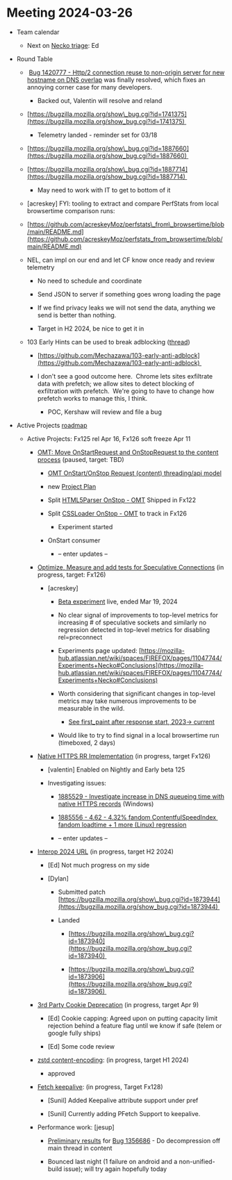 # Meeting 2024-03-26

-   Team calendar
    

    -   Next on [Necko triage](https://github.com/mozilla-necko/triage-list): Ed
    

  

-   Round Table
    

    -    [Bug 1420777 - Http/2 connection reuse to non-origin server for new hostname on DNS overlap](https://bugzilla.mozilla.org/show_bug.cgi?id=1420777) was finally resolved, which fixes an annoying corner case for many developers. 
    

        -   Backed out, Valentin will resolve and reland
    

    -   [https://bugzilla.mozilla.org/show\_bug.cgi?id=1741375](https://bugzilla.mozilla.org/show_bug.cgi?id=1741375) 
    

        -   Telemetry landed - reminder set for 03/18
    

    -   [https://bugzilla.mozilla.org/show\_bug.cgi?id=1887660](https://bugzilla.mozilla.org/show_bug.cgi?id=1887660) 
    
    -   [https://bugzilla.mozilla.org/show\_bug.cgi?id=1887714](https://bugzilla.mozilla.org/show_bug.cgi?id=1887714) 
    

        -   May need to work with IT to get to bottom of it
    

    -   \[acreskey\] FYI: tooling to extract and compare PerfStats from local browsertime comparison runs:
    
    -   [https://github.com/acreskeyMoz/perfstats\_from\_browsertime/blob/main/README.md](https://github.com/acreskeyMoz/perfstats_from_browsertime/blob/main/README.md)
    
    -   NEL, can impl on our end and let CF know once ready and review telemetry
    

        -   No need to schedule and coordinate
    
        -   Send JSON to server if something goes wrong loading the page
    
        -   If we find privacy leaks we will not send the data, anything we send is better than nothing.
    
        -   Target in H2 2024, be nice to get it in
    

    -   103 Early Hints can be used to break adblocking ([thread](https://mozilla.slack.com/archives/CAPE8A1K2/p1711396968297519))
    

        -   [https://github.com/Mechazawa/103-early-anti-adblock](https://github.com/Mechazawa/103-early-anti-adblock) 
    
        -   I don't see a good outcome here.  Chrome lets sites exfiltrate data with prefetch; we allow sites to detect blocking of exfiltration with prefetch.  We're going to have to change how prefetch works to manage this, I think.
    

            -   POC, Kershaw will review and file a bug
    

  

-   Active Projects [roadmap](https://mozilla-hub.atlassian.net/jira/plans/71/scenarios/71?vid=300#plan/backlog) 
    

    -   Active Projects: Fx125 rel Apr 16, Fx126 soft freeze Apr 11 
    

        -   [OMT: Move OnStartRequest and OnStopRequest to the content process](https://mozilla-hub.atlassian.net/browse/FFXP-2060) (paused, target: TBD)
    

            -   [OMT OnStart/OnStop Request (content) threading/api model](https://docs.google.com/document/d/1vCWPB22_OeqbmhB1Kc6G-jkYcS_K4EKa1Z4agrLU2iM/edit#)
    
            -   new [Project Plan](https://docs.google.com/document/d/1Z-Ktxfy7spdRVQTH6lzNirp_Yy4wUceT-pahBrDIlaw/edit)
    
            -   Split [HTML5Parser OnStop - OMT](https://mozilla-hub.atlassian.net/browse/FFXP-2649) Shipped in Fx122 
    
            -   Split [CSSLoader OnStop - OMT](https://mozilla-hub.atlassian.net/browse/FFXP-2667) to track in Fx126
    

                -   Experiment started 
    

            -   OnStart consumer
    

                -   – enter updates –
    

        -   [Optimize, Measure and add tests for Speculative Connections](https://mozilla-hub.atlassian.net/browse/FFXP-2327) (in progress, target: Fx126) 
    

            -   \[acreskey\]
    

                -   [Beta experiment](https://experimenter.services.mozilla.com/nimbus/speculative-connect-sockets-with-lcp-beta/summary) live, ended Mar 19, 2024
    
                -   No clear signal of improvements to top-level metrics for increasing # of speculative sockets and similarly no regression detected in top-level metrics for disabling rel=preconnect
    
                -   Experiments page updated: [https://mozilla-hub.atlassian.net/wiki/spaces/FIREFOX/pages/11047744/Experiments+Necko#Conclusions](https://mozilla-hub.atlassian.net/wiki/spaces/FIREFOX/pages/11047744/Experiments+Necko#Conclusions)
    
                -   Worth considering that significant changes in top-level metrics may take numerous improvements to be measurable in the wild.
    

                    -   [See first\_paint after response start, 2023-> current](https://sql.telemetry.mozilla.org/queries/94883/source?p_probe=payload.processes.content.histograms.perf_first_contentful_paint_from_responsestart_ms#234460)
    

                -   Would like to try to find signal in a local browsertime run (timeboxed, 2 days)
    

        -   [Native HTTPS RR Implementation](https://mozilla-hub.atlassian.net/browse/FFXP-2553) (in progress, target Fx126)
    

            -   \[valentin\] Enabled on Nightly and Early beta 125
    
            -   Investigating issues:
    

                -   [1885529 - Investigate increase in DNS queueing time with native HTTPS records](https://bugzilla.mozilla.org/show_bug.cgi?id=1885529) (Windows)
    
                -   [1885556 - 4.62 - 4.32% fandom ContentfulSpeedIndex  fandom loadtime + 1 more (Linux) regression](https://bugzilla.mozilla.org/show_bug.cgi?id=1885556)
    
                -   – enter updates –
    

        -   [Interop 2024 URL](https://mozilla-hub.atlassian.net/browse/FFXP-2202) (in progress, target H2 2024)
    

            -   \[Ed\] Not much progress on my side
    
            -   \[Dylan\] 
    

                -   Submitted patch [https://bugzilla.mozilla.org/show\_bug.cgi?id=1873944](https://bugzilla.mozilla.org/show_bug.cgi?id=1873944) 
    
                -   Landed 
    

                    -   [https://bugzilla.mozilla.org/show\_bug.cgi?id=1873940](https://bugzilla.mozilla.org/show_bug.cgi?id=1873940) 
    
                    -   [https://bugzilla.mozilla.org/show\_bug.cgi?id=1873906](https://bugzilla.mozilla.org/show_bug.cgi?id=1873906) 
    

        -   [3rd Party Cookie Deprecation](https://mozilla-hub.atlassian.net/browse/FFXP-2237) (in progress, target Apr 9)
    

            -   \[Ed\] Cookie capping: Agreed upon on putting capacity limit rejection behind a feature flag until we know if safe (telem or google fully ships) 
    
            -   \[Ed\] Some code review
    

        -   [zstd content-encoding](https://mozilla-hub.atlassian.net/browse/FFXP-2597): (in progress, target H1 2024)
    

            -   approved
    

        -   [Fetch keepalive](https://mozilla-hub.atlassian.net/browse/FFXP-2596): (in progress, Target Fx128) 
    

            -   \[Sunil\] Added Keepalive attribute support under pref
    
            -   \[Sunil\] Currently adding PFetch Support to keepalive. 
    

        -   Performance work: \[jesup\]
    

            -   [Preliminary results](https://treeherder.mozilla.org/perfherder/compare?originalProject=try&originalRevision=dbfd0646a71ed7082c84593efcbb11ff2fe753c3&newProject=try&newRevision=8f64025ae3edc954eaa840ab4ca5e975f4575e67&framework=13&page=1&showOnlyConfident=1&showOnlyImportant=1&filter=speedindex&replicates=1) for [Bug 1356686](https://bugzilla.mozilla.org/show_bug.cgi?id=1356686) - Do decompression off main thread in content
    
            -   Bounced last night (1 failure on android and a non-unified-build issue); will try again hopefully today